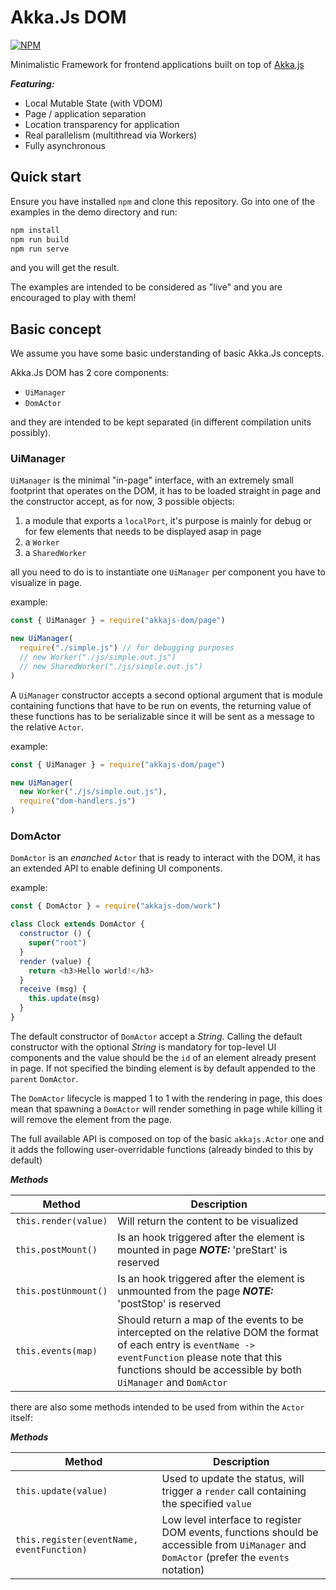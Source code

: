 
# Akka.Js DOM

[![NPM](https://nodei.co/npm/akkajs-dom.png)](https://nodei.co/npm/akkajs-dom/)

Minimalistic Framework for frontend applications built on top of [Akka.js](https://www.npmjs.com/package/akkajs)

___Featuring:___

  - Local Mutable State (with VDOM)
  - Page / application separation
  - Location transparency for application
  - Real parallelism (multithread via Workers)
  - Fully asynchronous

## Quick start

Ensure you have installed `npm` and clone this repository.
Go into one of the examples in the demo directory and run:

```bash
npm install
npm run build
npm run serve
```

and you will get the result.

The examples are intended to be considered as "live" and you are encouraged to play with them!

## Basic concept

We assume you have some basic understanding of basic Akka.Js concepts.

Akka.Js DOM has 2 core components:

  - `UiManager`
  - `DomActor`

and they are intended to be kept separated (in different compilation units possibly).

### UiManager

`UiManager` is the minimal "in-page" interface, with an extremely small footprint that operates on the DOM, it has to be loaded straight in page and the constructor accept, as for now, 3 possible objects:

  1. a module that exports a `localPort`, it's purpose is mainly for debug or for few elements that needs to be displayed asap in page
  2. a `Worker`
  3. a `SharedWorker`

all you need to do is to instantiate one `UiManager` per component you have to visualize in page.

example:
```javascript
const { UiManager } = require("akkajs-dom/page")

new UiManager(
  require("./simple.js") // for debugging purposes
  // new Worker("./js/simple.out.js")
  // new SharedWorker("./js/simple.out.js")
)
```

A `UiManager` constructor accepts a second optional argument that is module containing functions that have to be run on events, the returning value of these functions has to be serializable since it will be sent as a message to the relative `Actor`.


example:
```javascript
const { UiManager } = require("akkajs-dom/page")

new UiManager(
  new Worker("./js/simple.out.js"),
  require("dom-handlers.js")
)
```

### DomActor

`DomActor` is an *enanched* `Actor` that is ready to interact with the DOM, it has an extended API to enable defining UI components.

example:
```javascript
const { DomActor } = require("akkajs-dom/work")

class Clock extends DomActor {
  constructor () {
    super("root")
  }
  render (value) {
    return <h3>Hello world!</h3>
  }
  receive (msg) {
    this.update(msg)
  }
}
```

The default constructor of `DomActor` accept a *String*.
Calling the default constructor with the optional *String* is mandatory for top-level UI components and the value should be the `id` of an element already present in page.
If not specified the binding element is by default appended to the `parent` `DomActor`.

The `DomActor` lifecycle is mapped 1 to 1 with the rendering in page, this does mean that spawning a `DomActor` will render something in page while killing it will remove the element from the page.

The full available API is composed on top of the basic `akkajs.Actor` one and it adds the following user-overridable functions (already binded to this by default)

___Methods___

|Method|Description|
|-------|----------|
|`this.render(value)`| Will return the content to be visualized |
|`this.postMount()`| Is an hook triggered after the element is mounted in page ___NOTE:___ 'preStart' is reserved |
|`this.postUnmount()`| Is an hook triggered after the element is unmounted from the page ___NOTE:___ 'postStop' is reserved |
|`this.events(map)`| Should return a map of the events to be intercepted on the relative DOM the format of each entry is `eventName -> eventFunction` please note that this functions should be accessible by both `UiManager` and `DomActor` |

there are also some methods intended to be used from within the `Actor` itself:

___Methods___

|Method|Description|
|-------|----------|
|`this.update(value)`| Used to update the status, will trigger a `render` call containing the specified `value` |
|`this.register(eventName, eventFunction)`| Low level interface to register DOM events, functions should be accessible from `UiManager` and `DomActor` (prefer the `events` notation) |
